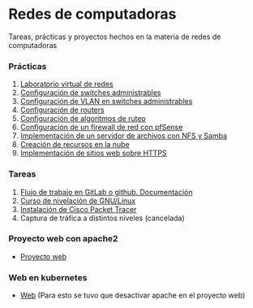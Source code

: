 # Redes de computadoras

Tareas, prácticas y proyectos hechos en la materia de redes de computadoras

### Prácticas

1. [Laboratorio virtual de redes](practicas/practica-1/)
2. [Configuración de switches administrables](practicas/practica-2/)
3. [Configuración de VLAN en switches administrables](practicas/practica-3/)
4. [Configuración de routers](practicas/practica-4/)
5. [Configuración de algoritmos de ruteo](practicas/practica-5/)
6. [Configuración de un firewall de red con pfSense](practicas/practica-6/)
7. [Implementación de un servidor de archivos con NFS y Samba](practicas/practica-7/)
8. [Creación de recursos en la nube](practicas/practica-8/)
9. [Implementación de sitios web sobre HTTPS](practicas/practica-9/)

### Tareas
1. [Flujo de trabajo en GitLab o github. Documentación](tareas/tarea-1/)
2. [Curso de nivelación de GNU/Linux](tareas/tarea-2/)
3. [Instalación de Cisco Packet Tracer](tareas/tarea-3/)
4. Captura de tráfica a distintos niveles (cancelada)

### Proyecto web con apache2
- [Proyecto web](proyecto-web/)

### Web en kubernetes
- [Web](web-kubernetes/)
    (Para esto se tuvo que desactivar apache en el proyecto web)
